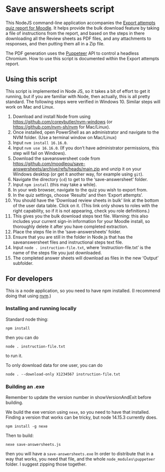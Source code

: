 # Save answersheets script

This NodeJS command-line application accompanies the
[Export attempts quiz report for Moodle](https://github.com/moodleou/moodle-quiz_answersheets).
It helps provide the bulk download feature by taking a file of instructions
from the report, and based on the steps in there downloading all the Review sheets
as PDF files, and any attachments to responses, and then putting them all in a Zip file.

The PDF generation uses the [Puppeteer](https://github.com/puppeteer/puppeteer) API to
control a headless Chromium. How to use this script is documented within the
Export attempts report. 


## Using this script

This script is implemented in Node JS, so it takes a bit of effort to get it running,
but if you are familiar with Node, then actually, this is all pretty standard. The
following steps were verified in Windows 10. Similar steps will work on Mac and Linux.

1. Download and install Node from using https://github.com/coreybutler/nvm-windows (or https://github.com/nvm-sh/nvm for Mac/Linux).
2. Once installed, open PowerShell as an administrator and navigate to the NVM folder. (Use a terminal window on Mac/Linux)
3. Input `nvm install 16.16.0`.
4. Input `nvm use 16.16.0`. (If you don’t have administrator permissions, this step will fail on Windows).
5. Download the saveanswersheet code from https://github.com/moodleou/save-answersheets/archive/refs/heads/main.zip
   and unzip it on your Windows desktop (or get it another way, for example using `git`).
6. Navigate the directory (`cd`) to get to the ‘save-answersheet’ folder.
7. Input `npm install` (this may take a while).
8. In your web browser, navigate to the quiz you wish to export from.
9. In the quiz settings, choose ‘Results’ and then ‘Export attempts’.
10. You should have the 'Download review sheets in bulk' link at the bottom of the user data table. Click on it.
    (This link only shows to roles with the right capability, so if it is not appearing, check you role definitions.)
11. This gives you the bulk download steps text file. Warning: this also includes your current sign-in information
    for your Moodle install, so thoroughly delete it after you have completed extraction.
12. Place the steps file in the ‘save-answersheets’ folder.
13. Ensure that you are still in the folder in Node.js that has the saveanswersheet files and instructional steps text file.
14. Input `node . instruction-file.txt`, where ‘instruction-file.txt’ is the name of the steps file you just downloaded.
15. The completed answer sheets will download as files in the new ‘Output’ subfolder.


## For developers

This is a node application, so you need to have npm installed. (I recommend
doing that using [nvm](http://nvm.sh).)

### Installing and running locally

Standard node thing:

```
npm install
```

then you can do

```
node . instruction-file.txt 
```

to run it.

To only download data for one user, you can do

```
node . --download-only X1234567 instruction-file.txt
```

### Building an .exe

Remember to update the version number in showVersionAndExit before building.

We build the exe version using `nexe`, so you need to have that installed. Finding a version that works
can be tricky, but node 14.15.3 currently does.

```
npm install -g nexe
```

Then to build:

```
nexe save-answersheets.js
```

then you will have a `save-answersheets.exe` In order to distribute that
in a way that works, you need that file, and the whole `node_modules\puppeteer`
folder. I suggest zipping those together.
